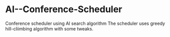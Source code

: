 # AI--Conference-Scheduler
Conference scheduler using AI search algorithm
The scheduler uses greedy hill-cliimbing algorithm with some tweaks.
